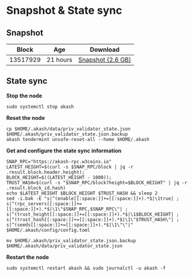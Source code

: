 # Snapshot & State sync

## Snapshot

|     Block   |     Age     |   Download  |
| ----------- | ----------- | ----------- |
|   13517929   |  21 hours | [Snapshot (2.6 GB)](https://s3.eu-central-1.amazonaws.com/w3coins.io/snapshots/akash-mainnet/akash_snapsot_latest.tar.lz4)  |

## State sync

**Stop the node**

```
sudo systemctl stop akash
```

**Reset the node**

```
cp $HOME/.akash/data/priv_validator_state.json $HOME/.akash/priv_validator_state.json.backup
akash tendermint unsafe-reset-all --home $HOME/.akash
```

**Get and configure the state sync information**

```
SNAP_RPC="https://akash-rpc.w3coins.io"
LATEST_HEIGHT=$(curl -s $SNAP_RPC/block | jq -r .result.block.header.height);
BLOCK_HEIGHT=$((LATEST_HEIGHT - 1000));
TRUST_HASH=$(curl -s "$SNAP_RPC/block?height=$BLOCK_HEIGHT" | jq -r .result.block_id.hash) 
echo $LATEST_HEIGHT $BLOCK_HEIGHT $TRUST_HASH && sleep 2
sed -i.bak -E "s|^(enable[[:space:]]+=[[:space:]]+).*$|\1true| ;
s|^(rpc_servers[[:space:]]+=[[:space:]]+).*$|\1\"$SNAP_RPC,$SNAP_RPC\"| ;
s|^(trust_height[[:space:]]+=[[:space:]]+).*$|\1$BLOCK_HEIGHT| ;
s|^(trust_hash[[:space:]]+=[[:space:]]+).*$|\1\"$TRUST_HASH\"| ;
s|^(seeds[[:space:]]+=[[:space:]]+).*$|\1\"\"|" $HOME/.akash/config/config.toml
```

```
mv $HOME/.akash/priv_validator_state.json.backup $HOME/.akash/data/priv_validator_state.json
```

**Restart the node**

```
sudo systemctl restart akash && sudo journalctl -u akash -f
```
